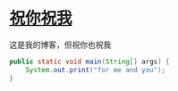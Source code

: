 # [祝你祝我](https://nooooorth.github.io)

这是我的博客，但祝你也祝我
```java
public static void main(String[] args) {
    System.out.print("for me and you");
}
```